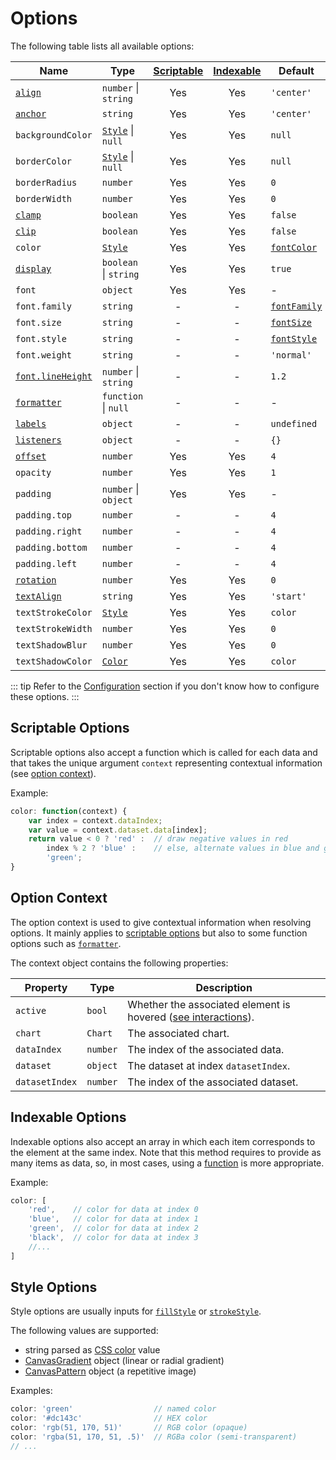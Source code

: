 # Options

The following table lists all available options:

| Name | Type | [Scriptable](#scriptable-options) | [Indexable](#indexable-options) |  Default
| ---- | ---- | :----: | :----: | ----
| [`align`](positioning.md#alignment-and-offset) | `number` \| `string` | Yes | Yes | `'center'`
| [`anchor`](positioning.md#anchoring) | `string` | Yes | Yes | `'center'`
| `backgroundColor` | [`Style`](#style-options) \| `null` | Yes | Yes | `null`
| `borderColor` | [`Style`](#style-options) \| `null` | Yes | Yes | `null`
| `borderRadius` | `number` | Yes | Yes | `0`
| `borderWidth` | `number` | Yes | Yes | `0`
| [`clamp`](positioning.md#clamping) | `boolean` | Yes | Yes | `false`
| [`clip`](positioning.md#clipping) | `boolean` | Yes | Yes | `false`
| `color` | [`Style`](#style-options) | Yes | Yes | [`fontColor`](http://www.chartjs.org/docs/latest/general/fonts.html)
| [`display`](positioning.md#visibility) | `boolean` \| `string` | Yes | Yes | `true`
| `font` | `object` | Yes | Yes | -
| `font.family` | `string` | - | - | [`fontFamily`](http://www.chartjs.org/docs/latest/general/fonts.html)
| `font.size` | `string` | - | - | [`fontSize`](http://www.chartjs.org/docs/latest/general/fonts.html)
| `font.style` | `string` | - | - | [`fontStyle`](http://www.chartjs.org/docs/latest/general/fonts.html)
| `font.weight` | `string` | - | - | `'normal'`
| [`font.lineHeight`](formatting.md#multiline-labels) | `number` \| `string` | - | - | `1.2`
| [`formatter`](formatting.md#data-transformation) | `function` \| `null` | - | - | -
| [`labels`](labels.md) | `object` | - | - | `undefined`
| [`listeners`](events.md) | `object` | - | - | `{}`
| [`offset`](positioning.md#alignment-and-offset) | `number` | Yes | Yes | `4`
| `opacity` | `number` | Yes | Yes | `1`
| `padding` | `number` \| `object` | Yes | Yes | -
| `padding.top` | `number` | - | - | `4`
| `padding.right` | `number` | - | - | `4`
| `padding.bottom` | `number` | - | - | `4`
| `padding.left` | `number` | - | - | `4`
| [`rotation`](positioning.md#rotation) | `number` | Yes | Yes | `0`
| [`textAlign`](formatting.md#text-alignment) | `string` | Yes | Yes | `'start'`
| `textStrokeColor` | [`Style`](#style-options) | Yes | Yes | `color`
| `textStrokeWidth` | `number` | Yes | Yes | `0`
| `textShadowBlur` | `number` | Yes | Yes | `0`
| `textShadowColor` | [`Color`](https://developer.mozilla.org/en-US/docs/Web/CSS/color_value) | Yes | Yes | `color`

::: tip
Refer to the [Configuration](getting-started.md#configuration) section if you don't know how to configure these options.
:::

## Scriptable Options

Scriptable options also accept a function which is called for each data and that takes the unique argument `context` representing contextual information (see [option context](options.md#option-context)).

Example:

```javascript
color: function(context) {
    var index = context.dataIndex;
    var value = context.dataset.data[index];
    return value < 0 ? 'red' :  // draw negative values in red
        index % 2 ? 'blue' :    // else, alternate values in blue and green
        'green';
}
```

## Option Context

The option context is used to give contextual information when resolving options. It mainly applies to [scriptable options](#scriptable-options) but also to some function options such as [`formatter`](formatting.md#data-transformation).

The context object contains the following properties:

| Property | Type | Description
| -------- | ---- | -----------
| `active` | `bool` | Whether the associated element is hovered ([see interactions](http://www.chartjs.org/docs/latest/general/interactions/)).
| `chart` | `Chart` | The associated chart.
| `dataIndex` | `number` | The index of the associated data.
| `dataset` | `object` | The dataset at index `datasetIndex`.
| `datasetIndex` | `number` | The index of the associated dataset.

## Indexable Options

Indexable options also accept an array in which each item corresponds to the element at the same index. Note that this method requires to provide as many items as data, so, in most cases, using a [function](#scriptable-options) is more appropriate.

Example:

```javascript
color: [
    'red',    // color for data at index 0
    'blue',   // color for data at index 1
    'green',  // color for data at index 2
    'black',  // color for data at index 3
    //...
]
```

## Style Options

Style options are usually inputs for [`fillStyle`](https://developer.mozilla.org/en-US/docs/Web/API/CanvasRenderingContext2D/fillStyle) or [`strokeStyle`](https://developer.mozilla.org/en-US/docs/Web/API/CanvasRenderingContext2D/strokeStyle).

The following values are supported:

- string parsed as [CSS color](https://developer.mozilla.org/en-US/docs/Web/CSS/color_value) value
- [CanvasGradient](https://developer.mozilla.org/en-US/docs/Web/API/CanvasGradient) object (linear or radial gradient)
- [CanvasPattern](https://developer.mozilla.org/en-US/docs/Web/API/CanvasPattern) object (a repetitive image)

Examples:

```javascript
color: 'green'                  // named color
color: '#dc143c'                // HEX color
color: 'rgb(51, 170, 51)'       // RGB color (opaque)
color: 'rgba(51, 170, 51, .5)'  // RGBa color (semi-transparent)
// ...
```

